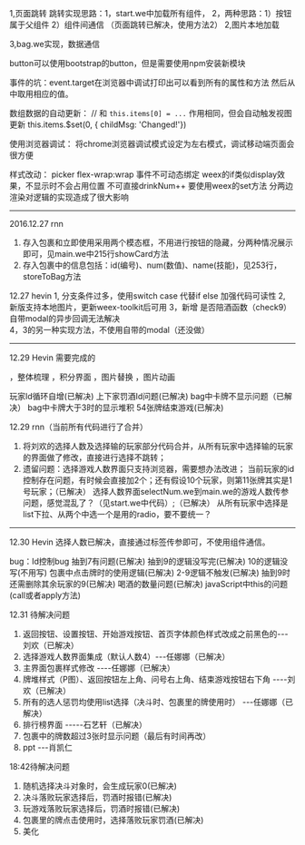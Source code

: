 1,页面跳转
  跳转实现思路：1，start.we中加载所有组件，
                2，两种思路：1）按钮属于父组件
                             2）组件间通信 
               （页面跳转已解决，使用方法2）
2,图片本地加载

3,bag.we实现，数据通信
  
  button可以使用bootstrap的button，但是需要使用npm安装新模块

  事件的坑：event.target在浏览器中调试打印出可以看到所有的属性和方法
            然后从中取用相应的值。

  数组数据的自动更新：
    // 和 `this.items[0] = ...` 作用相同，但会自动触发视图更新
    this.items.$set(0, { childMsg: 'Changed!'})

  使用浏览器调试：
    将chrome浏览器调试模式设定为左右模式，调试移动端页面会很方便

  样式改动： picker flex-wrap:wrap
  事件不可动态绑定
  weex的if类似display效果，不显示时不会占用位置
  不可直接drinkNum++ 要使用weex的set方法
  分两边渲染对逻辑的实现造成了很大影响
**************************************************************************************************

2016.12.27 rnn
1. 存入包裹和立即使用采用两个模态框，不用进行按钮的隐藏，分两种情况展示即可，见main.we中215行showCard方法
2. 存入包裹中的信息包括：id(编号)、num(数值)、name(技能)，见253行，storeToBag方法

12.27 hevin
1, 分支条件过多，使用switch case 代替if else 加强代码可读性
2, 新版支持本地图片，更新weex-toolkit后可用
3，新增 是否陪酒函数（check9）  自带modal的异步回调无法解决  
4，3的另一种实现方法，不使用自带的modal（还没做）

****************************************************************************************************
12.29 Hevin 需要完成的

，整体梳理
，积分界面
，图片替换 
，图片动画

玩家Id循环自增(已解决)
上下家罚酒Id问题(已解决)
bag中卡牌不显示问题（已解决）
bag中卡牌大于3时的显示堆积
54张牌结束游戏(已解决)

12.29 rnn（当前所有代码进行了合并）
1. 将刘欢的选择人数及选择输的玩家部分代码合并，从所有玩家中选择输的玩家的界面做了修改，直接进行选择不跳转；
2. 遗留问题：选择游戏人数界面只支持浏览器，需要想办法改进；
            当前玩家的id控制存在问题，有时候会直接加2个；还有假设10个玩家，则第11张牌其实是1号玩家；（已解决）
            选择人数界面selectNum.we到main.we的游戏人数传参问题，感觉混乱了？（见start.we中代码）;（已解决）
            从所有玩家中选择是list下拉、从两个中选一个是用的radio，要不要统一？
********************************************************************************************

12.30 Hevin 
选择人数已解决，直接通过标签传参即可，不使用组件通信。

bug：Id控制bug 抽到7有问题(已解决) 抽到9的逻辑没写完(已解决) 10的逻辑没写(不用写)
      包裹中点击牌时的使用逻辑(已解决) 2-9逻辑不触发(已解决) 抽到9时还需删除其余玩家的9(已解决)
      喝酒的数量问题(已解决) javaScript中this的问题(call或者apply方法)

12.31 待解决问题
1. 返回按钮、设置按钮、开始游戏按钮、首页字体颜色样式改成之前黑色的---刘欢（已解决）
2. 选择游戏人数界面集成（默认人数4）---任娜娜（已解决）
3. 主界面包裹样式修改 ----任娜娜（已解决）
4. 牌堆样式（P图）、返回按钮左上角、问号右上角、结束游戏按钮右下角 ----刘欢（已解决）
4. 所有的选人惩罚均使用list选择（决斗时、包裹里的牌使用时） ---任娜娜（已解决）
5. 排行榜界面 -----石艺轩（已解决）
6. 包裹中的牌数超过3张时显示问题（最后有时间再改）
7. ppt ---肖凯仁

18:42待解决问题
1. 随机选择决斗对象时，会生成玩家0(已解决)
2. 决斗落败玩家选择后，罚酒时报错(已解决)
3. 玩游戏落败玩家选择后，罚酒时报错(已解决)
4. 包裹里的牌点击使用时，选择落败玩家罚酒(已解决)
5. 美化


